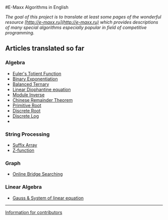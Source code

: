 <!--?title Main Page-->
#E-Maxx Algorithms in English

*The goal of this project is to translate at least some pages of the wonderful resource
[http://e-maxx.ru](http://e-maxx.ru) which provides descriptions of many special algorithms
especially popular in field of competitive programming.*

## Articles translated so far

### Algebra
- [Euler's Totient Function](./algebra/phi-function.html)
- [Binary Exponentiation](./algebra/binary-exp.html)
- [Balanced Ternary](./algebra/balanced-ternary.html)
- [Linear Diophantine equation](./algebra/linear-diophantine-equation.html)
- [Module Inverse](./algebra/module-inverse.html)
- [Chinese Remainder Theorem](./algebra/chinese-remainder-theorem.html)
- [Primitive Root](./algebra/primitive-root.html)
- [Discrete Root](./algebra/discrete-root.html)
- [Discrete Log](./algebra/discrete-log.html)
- 

### String Processing
- [Suffix Array](./string/suffix-array.html)
- [Z-function](./string/z-function.html)

### Graph
- [Online Bridge Searching](./graph/online-bridge.html)

### Linear Algebra
- [Gauss & System of linear equation](./algebra/linear-system-gauss.html)

---

[Information for contributors](./contrib.html)

